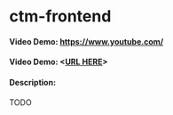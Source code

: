 # ctm-frontend
#### Video Demo:  <https://www.youtube.com/>
#### Video Demo:  <[URL HERE](https://www.youtube.com/)>
#### Description:
TODO
